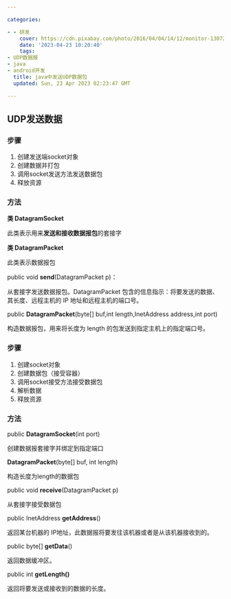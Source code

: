 ```yaml
---

categories:

- - 研发
    cover: https://cdn.pixabay.com/photo/2016/04/04/14/12/monitor-1307227__340.jpg
    date: '2023-04-23 10:20:40'
    tags:
- UDP数据报
- java
- android开发
  title: java中发送UDP数据包
  updated: Sun, 23 Apr 2023 02:23:47 GMT

---
```


## UDP发送数据

### 步骤

1. 创建发送端socket对象
2. 创建数据并打包
3. 调用socket发送方法发送数据包
4. 释放资源

### 方法

**类 DatagramSocket**

此类表示用来**发送和接收数据报包**的套接字

**类 DatagramPacket**

此类表示数据报包

public void **send**(DatagramPacket p)：

从套接字发送数据报包。DatagramPacket 包含的信息指示：将要发送的数据、其长度、远程主机的 IP 地址和远程主机的端口号。

public **DatagramPacket**(byte[] buf,int length,InetAddress address,int port)

构造数据报包，用来将长度为 length 的包发送到指定主机上的指定端口号。

### 步骤

1. 创建socket对象
2. 创建数据包（接受容器）
3. 调用socket接受方法接受数据包
4. 解析数据
5. 释放资源

### 方法

public **DatagramSocket**(int port)

创建数据报套接字并绑定到指定端口

**DatagramPacket**(byte[] buf, int length)

构造长度为length的数据包

public void **receive**(DatagramPacket p)

从套接字接受数据包

public InetAddress **getAddress**()

返回某台机器的 IP地址，此数据报将要发往该机器或者是从该机器接收到的。

public byte[] **getData**()

返回数据缓冲区。

public int **getLength()**

返回将要发送或接收到的数据的长度。
